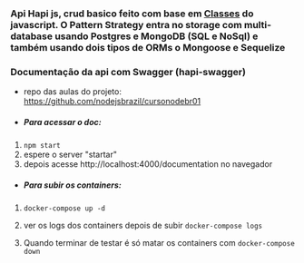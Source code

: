  ### Api Hapi js, crud basico feito com base em [Classes](https://javascript.info/class) do javascript. O Pattern Strategy entra no storage com multi-database usando Postgres e MongoDB (SQL e NoSql) e também usando dois tipos de ORMs o Mongoose e Sequelize

### Documentação da api com Swagger (hapi-swagger)
* repo das aulas do projeto: https://github.com/nodejsbrazil/cursonodebr01

* ##### Para acessar o doc:
1. ``` npm start ```
2. espere o server "startar"
3. depois acesse http://localhost:4000/documentation no navegador



* ##### Para subir os containers: 
1. ``` docker-compose up -d ```

2. ver os logs dos containers depois de subir ``` docker-compose logs ```

3. Quando terminar de testar é só matar os containers com ``` docker-compose down ```
